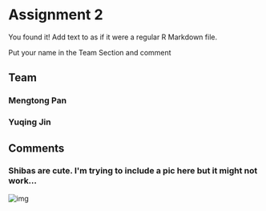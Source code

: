 # Assignment 2

You found it!  Add text to as if it were a regular R Markdown file.

Put your name in the Team Section and comment

## Team
### Mengtong Pan 
### Yuqing Jin

## Comments
### Shibas are cute. I'm trying to include a pic here but it might not work...
![img](https://i.imgur.com/OfbWJEA.png)
